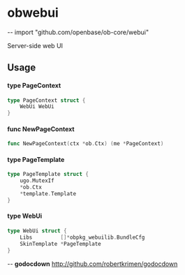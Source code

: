# obwebui
--
    import "github.com/openbase/ob-core/webui"

Server-side web UI

## Usage

#### type PageContext

```go
type PageContext struct {
	WebUi WebUi
}
```


#### func  NewPageContext

```go
func NewPageContext(ctx *ob.Ctx) (me *PageContext)
```

#### type PageTemplate

```go
type PageTemplate struct {
	ugo.MutexIf
	*ob.Ctx
	*template.Template
}
```


#### type WebUi

```go
type WebUi struct {
	Libs         []*obpkg_webuilib.BundleCfg
	SkinTemplate *PageTemplate
}
```

--
**godocdown** http://github.com/robertkrimen/godocdown
